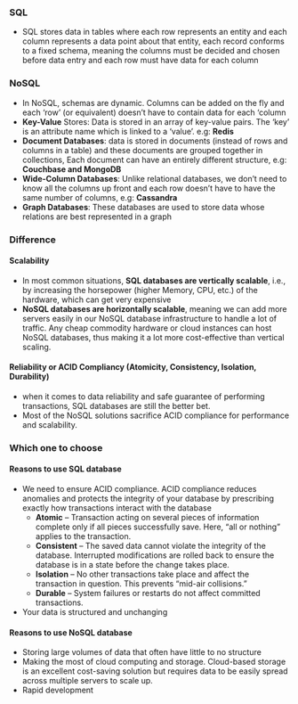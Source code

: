 ### SQL
- SQL stores data in tables where each row represents an entity and each column represents a data point about that entity, each record conforms to a fixed schema, meaning the columns must be decided and chosen before data entry and each row must have data for each column
### NoSQL
- In NoSQL, schemas are dynamic. Columns can be added on the fly and each ‘row’ (or equivalent) doesn’t have to contain data for each ‘column
- **Key-Value** Stores: Data is stored in an array of key-value pairs. The ‘key’ is an attribute name which is linked to a ‘value’. e.g: **Redis**
- **Document Databases**: data is stored in documents (instead of rows and columns in a table) and these documents are grouped together in collections, Each document can have an entirely different structure, e.g: **Couchbase and MongoDB**
- **Wide-Column Databases**: Unlike relational databases, we don’t need to know all the columns up front and each row doesn’t have to have the same number of columns, e.g: **Cassandra**
- **Graph Databases**: These databases are used to store data whose relations are best represented in a graph
### Difference
#### Scalability
- In most common situations, **SQL databases are vertically scalable**, i.e., by increasing the horsepower (higher Memory, CPU, etc.) of the hardware, which can get very expensive
- **NoSQL databases are horizontally scalable**, meaning we can add more servers easily in our NoSQL database infrastructure to handle a lot of traffic. Any cheap commodity hardware or cloud instances can host NoSQL databases, thus making it a lot more cost-effective than vertical scaling.
#### Reliability or ACID Compliancy (Atomicity, Consistency, Isolation, Durability)
- when it comes to data reliability and safe guarantee of performing transactions, SQL databases are still the better bet.
- Most of the NoSQL solutions sacrifice ACID compliance for performance and scalability.
### Which one to choose
#### Reasons to use SQL database
- We need to ensure ACID compliance. ACID compliance reduces anomalies and protects the integrity of your database by prescribing exactly how transactions interact with the database
	- **Atomic**  – Transaction acting on several pieces of information complete only if all pieces successfully save. Here, “all or nothing” applies to the transaction.
	- **Consistent**  – The saved data cannot violate the integrity of the database. Interrupted modifications are rolled back to ensure the database is in a state before the change takes place.
	- **Isolation**  – No other transactions take place and affect the transaction in question. This prevents “mid-air collisions.”
	- **Durable**  – System failures or restarts do not affect committed transactions.
- Your data is structured and unchanging
#### Reasons to use NoSQL database
- Storing large volumes of data that often have little to no structure
- Making the most of cloud computing and storage. Cloud-based storage is an excellent cost-saving solution but requires data to be easily spread across multiple servers to scale up.
- Rapid development
<!--stackedit_data:
eyJoaXN0b3J5IjpbLTQxMjgyMDYxXX0=
-->